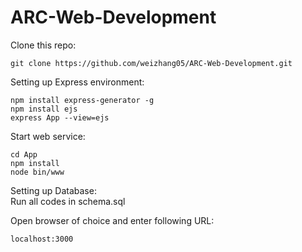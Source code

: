 # ARC-Web-Development

Clone this repo:
```
git clone https://github.com/weizhang05/ARC-Web-Development.git
```

Setting up Express environment:
```
npm install express-generator -g
npm install ejs
express App --view=ejs
```

Start web service:
```
cd App
npm install
node bin/www
```

Setting up Database:  
Run  all codes in  schema.sql

Open browser of choice and enter following URL:
```
localhost:3000
```
